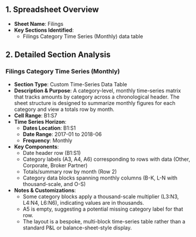 ## 1. Spreadsheet Overview
- **Sheet Name**: Filings
- **Key Sections Identified**: 
  - Filings Category Time Series (Monthly) data table

## 2. Detailed Section Analysis

### Filings Category Time Series (Monthly)
- **Section Type**: Custom Time-Series Data Table
- **Description & Purpose**: A category-level, monthly time-series matrix that tracks amounts by category across a chronological header. The sheet structure is designed to summarize monthly figures for each category and view a totals row by month.
- **Cell Range**: B1:S7
- **Time Series Horizon**:
  - **Dates Location**: B1:S1
  - **Date Range**: 2017-01 to 2018-06
  - **Frequency**: Monthly
- **Key Components**: 
  - Date header row (B1:S1)
  - Category labels (A3, A4, A6) corresponding to rows with data (Other, Corporate, Broker Partner)
  - Totals/summary row by month (Row 2)
  - Category data blocks spanning monthly columns (B-K, L-N with thousand-scale, and O-S)
- **Notes & Customizations**:
  - Some category blocks apply a thousand-scale multiplier (L3:N3, L4:N4, L6:N6), indicating values are in thousands.
  - A5 is empty, suggesting a potential missing category label for that row.
  - The layout is a bespoke, multi-block time-series table rather than a standard P&L or balance-sheet-style display.
